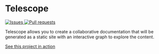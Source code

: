 # Telescope

<p>
    <a href="https://github.com/Greaby/telescope/issues">
      <img alt="Issues" src="https://img.shields.io/github/issues/greaby/telescope?color=D94D4C" />
    </a>
    <a href="https://github.com/Greaby/telescope/pulls">
      <img alt="Pull requests" src="https://img.shields.io/github/issues-pr/greaby/telescope?color=ECA539" />
    </a>
</p>

Telescope allows you to create a collaborative documentation that will be generated as a static site with an interactive graph to explore the content.

[See this project in action](https://greaby.github.io/galaxie-gd/)
